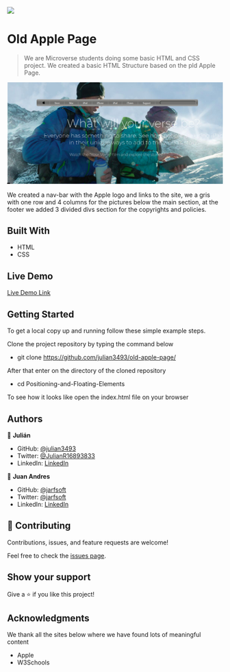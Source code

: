 ![](https://img.shields.io/badge/Microverse-blueviolet)

# Old Apple Page

> We are Microverse students doing some basic HTML and CSS project. We created a basic HTML Structure based on the pld Apple Page.

![screenshot](./assets/img/screenshot.png)

We created a nav-bar with the Apple logo and links to the site, we a gris with one row and 4 columns for the pictures below the main section, at the footer we added 3 divided divs section for the copyrights and policies. 

## Built With

- HTML
- CSS

## Live Demo

[Live Demo Link](https://rawcdn.githack.com/julian3493/old-apple-page/dbc87bfcd8c7ae7d3115eddfca7808c33a869d7d/index.html)

## Getting Started

To get a local copy up and running follow these simple example steps.

Clone the project repository by typing the command below

- git clone https://github.com/julian3493/old-apple-page/

After that enter on the directory of the cloned repository
- cd Positioning-and-Floating-Elements

To see how it looks like open the index.html file on your browser

## Authors

👤 **Julián**

- GitHub: [@julian3493](https://github.com/julian3493)
- Twitter: [@JulianR16893833](https://twitter.com/JulianR16893833)
- LinkedIn: [LinkedIn](https://www.linkedin.com/in/juli%C3%A1n-ricardo-ramos-arevalo-3868ba135/)

👤 **Juan Andres**

- GitHub: [@jarfsoft](https://github.com/jarfsoft)
- Twitter: [@jarfsoft](https://twitter.com/jarfsoft)
- LinkedIn: [LinkedIn](https://www.linkedin.com/in/juan-raudales-flores-7b0a3b113/)

## 🤝 Contributing

Contributions, issues, and feature requests are welcome!

Feel free to check the [issues page](https://github.com/julian3493/old-apple-page/issues).

## Show your support

Give a ⭐️ if you like this project!

## Acknowledgments

We thank all the sites below where we have found lots of meaningful content

- Apple
- W3Schools
